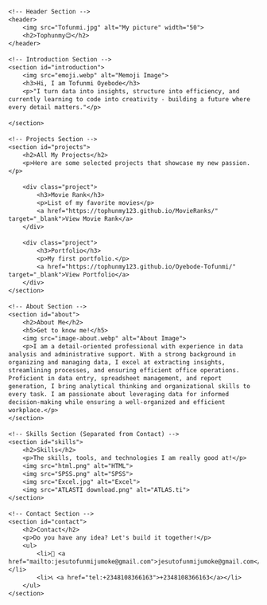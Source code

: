 <!DOCTYPE html>
<html lang="en">
<head>
    <meta charset="UTF-8">
    <meta name="viewport" content="width=device-width, initial-scale=1.0">
    <title>Tofunmi Portfolio 2025</title>
</head>
<body>

    <!-- Header Section -->
    <header>
        <img src="Tofunmi.jpg" alt="My picture" width="50">
        <h2>Tophunmy😉</h2>
    </header>

    <!-- Introduction Section -->
    <section id="introduction">
        <img src="emoji.webp" alt="Memoji Image">
        <h3>Hi, I am Tofunmi Oyebode</h3>
        <p>"I turn data into insights, structure into efficiency, and currently learning to code into creativity - building a future where every detail matters."</p>

    </section>

    <!-- Projects Section -->
    <section id="projects">
        <h2>All My Projects</h2>
        <p>Here are some selected projects that showcase my new passion.</p>

        <div class="project">
            <h3>Movie Rank</h3>
            <p>List of my favorite movies</p>
            <a href="https://tophunmy123.github.io/MovieRanks/" target="_blank">View Movie Rank</a>
        </div>

        <div class="project">
            <h3>Portfolio</h3>
            <p>My first portfolio.</p>
            <a href="https://tophunmy123.github.io/Oyebode-Tofunmi/" target="_blank">View Portfolio</a>
        </div>
    </section>

    <!-- About Section -->
    <section id="about">
        <h2>About Me</h2>
        <h5>Get to know me!</h5>
        <img src="image-about.webp" alt="About Image">
        <p>I am a detail-oriented professional with experience in data analysis and administrative support. With a strong background in organizing and managing data, I excel at extracting insights, streamlining processes, and ensuring efficient office operations. Proficient in data entry, spreadsheet management, and report generation, I bring analytical thinking and organizational skills to every task. I am passionate about leveraging data for informed decision-making while ensuring a well-organized and efficient workplace.</p>
    </section>

    <!-- Skills Section (Separated from Contact) -->
    <section id="skills">
        <h2>Skills</h2>
        <p>The skills, tools, and technologies I am really good at!</p>
        <img src="html.png" alt="HTML">
        <img src="SPSS.png" alt="SPSS">
        <img src="Excel.jpg" alt="Excel">
        <img src="ATLASTI download.png" alt="ATLAS.ti">
    </section>

    <!-- Contact Section -->
    <section id="contact">
        <h2>Contact</h2>
        <p>Do you have any idea? Let's build it together!</p>
        <ul>
            <li>📧 <a href="mailto:jesutofunmijumoke@gmail.com">jesutofunmijumoke@gmail.com</a></li>
            <li>📞 <a href="tel:+2348108366163">+2348108366163</a></li>
        </ul>
    </section>

</body>
</html>
